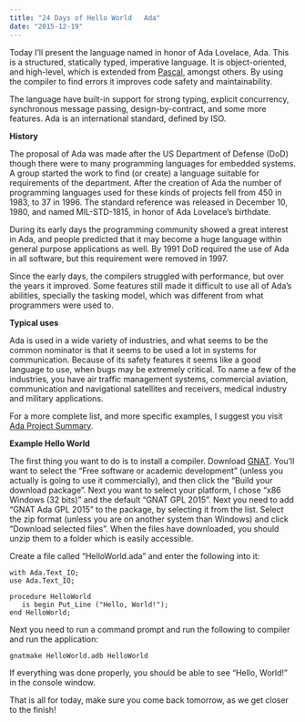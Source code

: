 ```yaml
---
title: "24 Days of Hello World   Ada"
date: "2015-12-19"
---
```


Today I’ll present the language named in honor of Ada Lovelace, Ada. This is a structured, statically typed, imperative language. It is object-oriented, and high-level, which is extended from [Pascal](http://leiflarsen.org/2015/24-days-of-hello-world-pascal), amongst others. By using the compiler to find errors it improves code safety and maintainability.

The language have built-in support for strong typing, explicit concurrency, synchronous message passing, design-by-contract, and some more features. Ada is an international standard, defined by ISO.

**History**

The proposal of Ada was made after the US Department of Defense (DoD) though there were to many programming languages for embedded systems. A group started the work to find (or create) a language suitable for requirements of the department. After the creation of Ada the number of programming languages used for these kinds of projects fell from 450 in 1983, to 37 in 1996. The standard reference was released in December 10, 1980, and named MIL-STD-1815, in honor of Ada Lovelace’s birthdate.

During its early days the programming community showed a great interest in Ada, and people predicted that it may become a huge language within general purpose applications as well. By 1991 DoD required the use of Ada in all software, but this requirement were removed in 1997.

Since the early days, the compilers struggled with performance, but over the years it improved. Some features still made it difficult to use all of Ada’s abilities, specially the tasking model, which was different from what programmers were used to.

**Typical uses**

Ada is used in a wide variety of industries, and what seems to be the common nominator is that it seems to be used a lot in systems for communication. Because of its safety features it seems like a good language to use, when bugs may be extremely critical. To name a few of the industries, you have air traffic management systems, commercial aviation, communication and navigational satellites and receivers, medical industry and military applications.

For a more complete list, and more specific examples, I suggest you visit [Ada Project Summary](http://www.seas.gwu.edu/~mfeldman/ada-project-summary.html).

**Example Hello World**

The first thing you want to do is to install a compiler. Download [GNAT](http://libre.adacore.com/download/). You’ll want to select the “Free software or academic development” (unless you actually is going to use it commercially), and then click the “Build your download package”. Next you want to select your platform, I chose “x86 Windows (32 bits)” and the default “GNAT GPL 2015”. Next you need to add “GNAT Ada GPL 2015” to the package, by selecting it from the list. Select the zip format (unless you are on another system than Windows) and click “Download selected files”. When the files have downloaded, you should unzip them to a folder which is easily accessible.

Create a file called “HelloWorld.ada” and enter the following into it:

```language-clike
with Ada.Text_IO; 
use Ada.Text_IO; 

procedure HelloWorld 
   is begin Put_Line ("Hello, World!"); 
end HelloWorld;
```

Next you need to run a command prompt and run the following to compiler and run the application:

`gnatmake HelloWorld.adb HelloWorld`

If everything was done properly, you should be able to see “Hello, World!” in the console window.

That is all for today, make sure you come back tomorrow, as we get closer to the finish!

